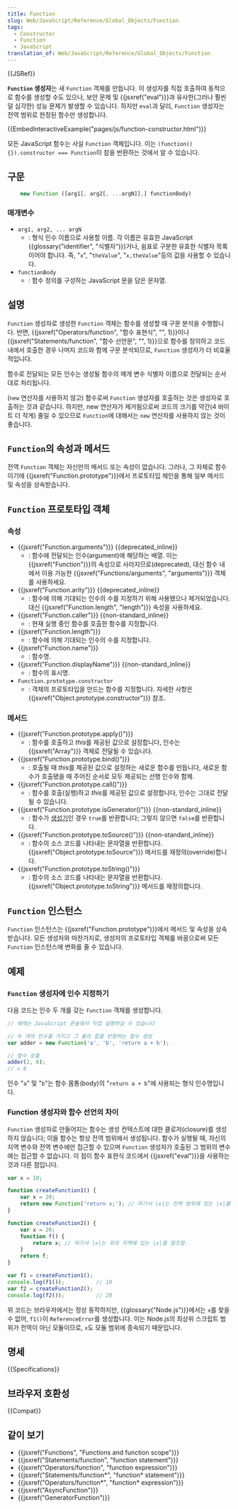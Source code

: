 ```yaml
---
title: Function
slug: Web/JavaScript/Reference/Global_Objects/Function
tags:
  - Constructor
  - Function
  - JavaScript
translation_of: Web/JavaScript/Reference/Global_Objects/Function
---
```


{{JSRef}}

**`Function` 생성자**는 새 `Function` 객체를 만듭니다. 이 생성자를 직접 호출하여 동적으로 함수를 생성할 수도 있으나, 보안 문제 및 {{jsxref("eval")}}과 유사한(그러나 훨씬 덜 심각한) 성능 문제가 발생할 수 있습니다. 하지만 `eval`과 달리, `Function` 생성자는 전역 범위로 한정된 함수만 생성합니다.

{{EmbedInteractiveExample("pages/js/function-constructor.html")}}

모든 JavaScript 함수는 사실 `Function` 객체입니다. 이는 `(function(){}).constructor === Function`이 참을 반환하는 것에서 알 수 있습니다.

## 구문

```js
    new Function ([arg1[, arg2[, ...argN]],] functionBody)
```

### 매개변수

- `arg1, arg2, ... argN`
  - : 형식 인수 이름으로 사용할 이름. 각 이름은 유효한 JavaScript {{glossary("identifier", "식별자")}}거나, 쉼표로 구분한 유효한 식별자 목록이어야 합니다. 즉, "`x`", "`theValue`", "`x,theValue`"등의 값을 사용할 수 있습니다.
- `functionBody`
  - : 함수 정의를 구성하는 JavaScript 문을 담은 문자열.

## 설명

`Function` 생성자로 생성한 `Function` 객체는 함수를 생성할 때 구문 분석을 수행합니다. 반면, {{jsxref("Operators/function", "함수 표현식", "", 1)}}이나 {{jsxref("Statements/function", "함수 선언문", "", 1)}}으로 함수를 정의하고 코드 내에서 호출한 경우 나머지 코드와 함께 구문 분석되므로, `Function` 생성자가 더 비효율적입니다.

함수로 전달되는 모든 인수는 생성될 함수의 매개 변수 식별자 이름으로 전달되는 순서대로 처리됩니다.

(`new` 연산자를 사용하지 않고) 함수로써 `Function` 생성자를 호출하는 것은 생성자로 호출하는 것과 같습니다. 하지만, new 연산자가 제거됨으로써 코드의 크기를 약간(4 바이트 더 작게) 줄일 수 있으므로 `Function`에 대해서는 `new` 연산자를 사용하지 않는 것이 좋습니다.

## `Function`의 속성과 메서드

전역 `Function` 객체는 자신만의 메서드 또는 속성이 없습니다. 그러나, 그 자체로 함수이기에 {{jsxref("Function.prototype")}}에서 프로토타입 체인을 통해 일부 메서드 및 속성을 상속받습니다.

## `Function` 프로토타입 객체

### 속성

- {{jsxref("Function.arguments")}} {{deprecated_inline}}
  - : 함수에 전달되는 인수(argument)에 해당하는 배열. 이는 {{jsxref("Function")}}의 속성으로 사라지므로(deprecated), 대신 함수 내에서 이용 가능한 {{jsxref("Functions/arguments", "arguments")}} 객체를 사용하세요.
- {{jsxref("Function.arity")}} {{deprecated_inline}}
  - : 함수에 의해 기대되는 인수의 수를 지정하기 위해 사용됐으나 제거되었습니다. 대신 {{jsxref("Function.length", "length")}} 속성을 사용하세요.
- {{jsxref("Function.caller")}} {{non-standard_inline}}
  - : 현재 실행 중인 함수를 호출한 함수를 지정합니다.
- {{jsxref("Function.length")}}
  - : 함수에 의해 기대되는 인수의 수를 지정합니다.
- {{jsxref("Function.name")}}
  - : 함수명.
- {{jsxref("Function.displayName")}} {{non-standard_inline}}
  - : 함수의 표시명.
- `Function.prototype.constructor`
  - : 객체의 프로토타입을 만드는 함수를 지정합니다. 자세한 사항은 {{jsxref("Object.prototype.constructor")}} 참조.

### 메서드

- {{jsxref("Function.prototype.apply()")}}
  - : 함수를 호출하고 *this*를 제공된 값으로 설정합니다, 인수는 {{jsxref("Array")}} 객체로 전달될 수 있습니다.
- {{jsxref("Function.prototype.bind()")}}
  - : 호출될 때 *this*를 제공된 값으로 설정하는 새로운 함수를 만듭니다, 새로운 함수가 호출됐을 때 주어진 순서로 모두 제공되는 선행 인수와 함께.
- {{jsxref("Function.prototype.call()")}}
  - : 함수를 호출(실행)하고 *this*를 제공된 값으로 설정합니다, 인수는 그대로 전달될 수 있습니다.
- {{jsxref("Function.prototype.isGenerator()")}} {{non-standard_inline}}
  - : 함수가 [생성기](/ko/docs/Web/JavaScript/Guide/Iterators_and_Generators)인 경우 `true`를 반환합니다; 그렇지 않으면 `false`를 반환합니다.
- {{jsxref("Function.prototype.toSource()")}} {{non-standard_inline}}
  - : 함수의 소스 코드를 나타내는 문자열을 반환합니다. {{jsxref("Object.prototype.toSource")}} 메서드를 재정의(override)합니다.
- {{jsxref("Function.prototype.toString()")}}
  - : 함수의 소스 코드를 나타내는 문자열을 반환합니다. {{jsxref("Object.prototype.toString")}} 메서드를 재정의합니다.

## `Function` 인스턴스

`Function` 인스턴스는 {{jsxref("Function.prototype")}}에서 메서드 및 속성을 상속받습니다. 모든 생성자와 마찬가지로, 생성자의 프로토타입 객체를 바꿈으로써 모든 `Function` 인스턴스에 변화를 줄 수 있습니다.

## 예제

### `Function` 생성자에 인수 지정하기

다음 코드는 인수 두 개를 갖는 `Function` 객체를 생성합니다.

```js
// 예제는 JavaScript 콘솔에서 직접 실행하실 수 있습니다

// 두 개의 인수를 가지고 그 둘의 합을 반환하는 함수 생성
var adder = new Function('a', 'b', 'return a + b');

// 함수 호출
adder(2, 6);
// > 8
```

인수 "`a`" 및 "`b`"는 함수 몸통(body)의 "`return a + b`"에 사용되는 형식 인수명입니다.

### Function 생성자와 함수 선언의 차이

`Function` 생성자로 만들어지는 함수는 생성 컨텍스트에 대한 클로저(closure)를 생성하지 않습니다; 이들 함수는 항상 전역 범위에서 생성됩니다. 함수가 실행될 때, 자신의 지역 변수와 전역 변수에만 접근할 수 있으며 `Function` 생성자가 호출된 그 범위의 변수에는 접근할 수 없습니다. 이 점이 함수 표현식 코드에서 {{jsxref("eval")}}을 사용하는 것과 다른 점입니다.

```js
var x = 10;

function createFunction1() {
    var x = 20;
    return new Function('return x;'); // 여기서 |x|는 전역 범위에 있는 |x|를 참조함.
}

function createFunction2() {
    var x = 20;
    function f() {
        return x; // 여기서 |x|는 위의 지역에 있는 |x|를 참조함.
    }
    return f;
}

var f1 = createFunction1();
console.log(f1());          // 10
var f2 = createFunction2();
console.log(f2());          // 20
```

위 코드는 브라우저에서는 정상 동작하지만, {{glossary("Node.js")}}에서는 `x`를 찾을 수 없어, `f1()`이 `ReferenceError`를 생성합니다. 이는 Node.js의 최상위 스크립트 범위가 전역이 아닌 모듈이므로, `x`도 모듈 범위에 종속되기 때문입니다.

## 명세

{{Specifications}}

## 브라우저 호환성

{{Compat}}

## 같이 보기

- {{jsxref("Functions", "Functions and function scope")}}
- {{jsxref("Statements/function", "function statement")}}
- {{jsxref("Operators/function", "function expression")}}
- {{jsxref("Statements/function*", "function* statement")}}
- {{jsxref("Operators/function*", "function* expression")}}
- {{jsxref("AsyncFunction")}}
- {{jsxref("GeneratorFunction")}}

